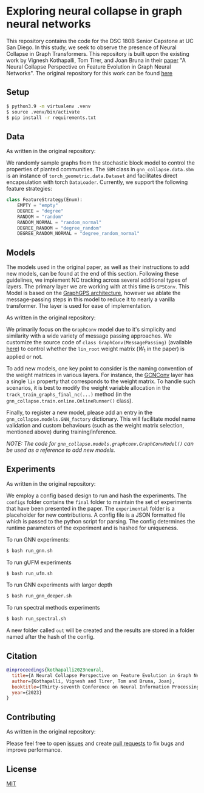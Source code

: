 # Exploring neural collapse in graph neural networks

This repository contains the code for the DSC 180B Senior Capstone at UC San Diego. In this study, we seek to observe the presence of Neural Collapse in Graph Transformers. This repository is built upon the existing work by Vignesh Kothapalli, Tom Tirer, and Joan Bruna in their [paper](https://arxiv.org/abs/2307.01951) "A Neural Collapse Perspective on Feature Evolution in Graph Neural Networks". The original repository for this work can be found [here](https://github.com/kvignesh1420/gnn_collapse/tree/main)

## Setup

```bash
$ python3.9 -m virtualenv .venv
$ source .venv/bin/activate
$ pip install -r requirements.txt
```

## Data

As written in the original repository:

We randomly sample graphs from the stochastic block model to control the properties of planted communities. The `SBM` class in `gnn_collapse.data.sbm` is an instance of `torch_geometric.data.Dataset` and facilitates direct encapsulation with torch `DataLoader`. Currently, we support the following feature strategies:

```python
class FeatureStrategy(Enum):
    EMPTY = "empty"
    DEGREE = "degree"
    RANDOM = "random"
    RANDOM_NORMAL = "random_normal"
    DEGREE_RANDOM = "degree_random"
    DEGREE_RANDOM_NORMAL = "degree_random_normal"
```

## Models

The models used in the original paper, as well as their instructions to add new models, can be found at the end of this section. Following these guidelines, we implement NC tracking across several additional types of layers. The primary layer we are working with at this time is `GPSConv`. This Model is based on the [GraphGPS architecture](https://proceedings.neurips.cc/paper_files/paper/2022/file/5d4834a159f1547b267a05a4e2b7cf5e-Paper-Conference.pdf), however we ablate the message-passing steps in this model to reduce it to nearly a vanilla transformer. The layer is used for ease of implementation.

As written in the original repository:

We primarily focus on the `GraphConv` model due to it's simplicity and similarity with a wide variety of message passing approaches. We customize the source code of `class GraphConv(MessagePassing)` (available [here](https://pytorch-geometric.readthedocs.io/en/latest/_modules/torch_geometric/nn/conv/graph_conv.html#GraphConv)) to control whether the `lin_root` weight matrix ($W_1$ in the paper) is applied or not.

To add new models, one key point to consider is the naming convention of the weight matrices in various layers. For instance, the [GCNConv](https://pytorch-geometric.readthedocs.io/en/latest/_modules/torch_geometric/nn/conv/gcn_conv.html#GCNConv) layer has a single `lin` property that corresponds to the weight matrix. To handle such scenarios, it is best to modify the weight variable allocation in the `track_train_graphs_final_nc(...)` method (in the `gnn_collapse.train.online.OnlineRunner()` class).

Finally, to register a new model, please add an entry in the `gnn_collapse.models.GNN_factory` dictionary. This will facilitate model name validation and custom behaviours (such as the weight matrix selection, mentioned above) during training/inference. 

_NOTE: The code for `gnn_collapse.models.graphconv.GraphConvModel()` can be used as a reference to add new models._

## Experiments

As written in the original repository:

We employ a config based design to run and hash the experiments. The `configs` folder contains the `final` folder to maintain the set of experiments that have been presented in the paper. The `experimental` folder is a placeholder for new contributions. A config file is a JSON formatted file which is passed to the python script for parsing. The config determines the runtime parameters of the experiment and is hashed for uniqueness.

To run GNN experiments:
```bash
$ bash run_gnn.sh
```

To run gUFM experiments
```bash
$ bash run_ufm.sh
```

To run GNN experiments with larger depth
```bash
$ bash run_gnn_deeper.sh
```

To run spectral methods experiments
```bash
$ bash run_spectral.sh
```

A new folder called `out` will be created and the results are stored in a folder named after the hash of the config.

## Citation

```bibtex
@inproceedings{kothapalli2023neural,
  title={A Neural Collapse Perspective on Feature Evolution in Graph Neural Networks},
  author={Kothapalli, Vignesh and Tirer, Tom and Bruna, Joan},
  booktitle={Thirty-seventh Conference on Neural Information Processing Systems},
  year={2023}
}
```

## Contributing

As written in the original repository:

Please feel free to open [issues](https://github.com/kvignesh1420/gnn_collapse/issues) and create [pull requests](https://github.com/kvignesh1420/gnn_collapse/pulls) to fix bugs and improve performance.

## License

[MIT](LICENSE)